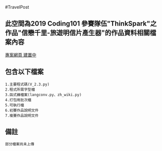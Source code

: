 #TravelPost

## 此空間為2019 Coding101 參賽隊伍"ThinkSpark"之作品"信戀千里-旅遊明信片產生器"的作品資料相關檔案內容
[專案網頁 建置中]()

## 包含以下檔案

```
1.主要程式碼(V_2.3.py)
2.程式所需字型檔
3.函式褲檔案(langconv.py、zh_wiki.py)
4.打包用批次檔
5.可執行檔
6.初賽作品說明文件
7.複賽作品說明文件
```

## 備註
```
部分檔案尚未上傳
```
